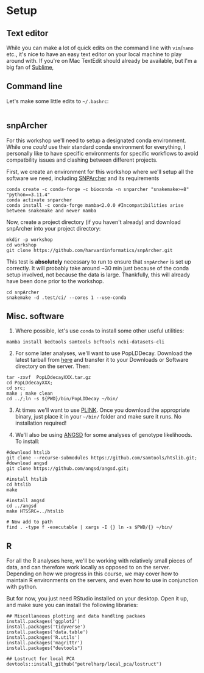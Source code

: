 # Setup



## Text editor

While you can make a lot of quick edits on the command line with `vim`/`nano` etc., it's nice to have an easy text editor on your local machine to play around with. If you're on Mac TextEdit should already be available, but I'm a big fan of [Sublime](https://www.sublimetext.com/),

## Command line

Let's make some little edits to `~/.bashrc`:
```

```

## snpArcher
For this workshop we'll need to setup a designated conda environment. While one *could* use their standard conda environment for everything, I personally like to have specific environments for specific workflows to avoid compatbility issues and clashing between different projects.


First, we create an environment for this workshop where we'll setup all the software we need, including [SNPArcher](https://snparcher.readthedocs.io/en/latest/) and its requirements
```
conda create -c conda-forge -c bioconda -n snparcher "snakemake>=8" "python==3.11.4"
conda activate snparcher
conda install -c conda-forge mamba<2.0.0 #Incompatibilities arise between snakemake and newer mamba
```

Now, create a project directory (if you haven't already) and download snpArcher into your project directory:
```
mkdir -p workshop
cd workshop
git clone https://github.com/harvardinformatics/snpArcher.git
```

This test is **absolutely** necessary to run to ensure that `snpArcher` is set up correctly. It will probably take around ~30 min just because of the conda setup involved, not because the data is large. Thankfully, this will already have been done prior to the workshop. 

```
cd snpArcher
snakemake -d .test/ci/ --cores 1 --use-conda
```


## Misc. software 

1) Where possible, let's use `conda` to install some other useful utilities:

```
mamba install bedtools samtools bcftools ncbi-datasets-cli
```

2) For some later analyses, we'll want to use PopLDDecay. Download the latest tarball from [here](https://github.com/BGI-shenzhen/PopLDdecay?tab=readme-ov-file) and transfer it to your Downloads or Software directory on the server. Then:

```
tar -zxvf  PopLDdecayXXX.tar.gz
cd PopLDdecayXXX;
cd src;
make ; make clean
cd ../;ln -s ${PWD}/bin/PopLDDecay ~/bin/
```

3) At times we'll want to use [PLINK](https://www.cog-genomics.org/plink/). Once you download the appropriate binary, just place it in your `~/bin/` folder and make sure it runs. No installation required!


4) We'll also be using [ANGSD](https://www.popgen.dk/angsd/index.php/Main_Page) for some analyses of genotype likelihoods. To install:
```
#download htslib
git clone --recurse-submodules https://github.com/samtools/htslib.git;
#download angsd
git clone https://github.com/angsd/angsd.git;

#install htslib
cd htslib
make

#install angsd
cd ../angsd
make HTSSRC=../htslib

# Now add to path
find . -type f -executable | xargs -I {} ln -s $PWD/{} ~/bin/
```

## R
For all the R analyses here, we'll be working with relatively small pieces of data, and can therefore work locally as opposed to on the server. Depending on how we progress in this course, we may cover how to maintain R environments on the servers, and even how to use in conjunction with python.

But for now, you just need RStudio installed on your desktop. Open it up, and make sure you can install the following libraries:

```
## Miscellaneous plotting and data handling packaes
install.packages('ggplot2')
install.packages('tidyverse')
install.packages('data.table')
install.packages('R.utils')
install.packages('magrittr')
install.packages("devtools")

## Lostruct for local PCA
devtools::install_github("petrelharp/local_pca/lostruct")
```

